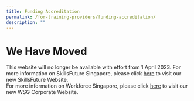 ```yaml
---
title: Funding Accreditation
permalink: /for-training-providers/funding-accreditation/
description: ""
---
```

We Have Moved
=================

   This website will no longer be available with effort from 1 April 2023. For more information on SkillsFuture Singapore, please click [here](https://www.skillsfuture.gov.sg) to visit our new SkillsFuture Website.  
For more information on Workforce Singapore, please click [here](https://www.wsg.gov.sg) to visit our new WSG Corporate Website.